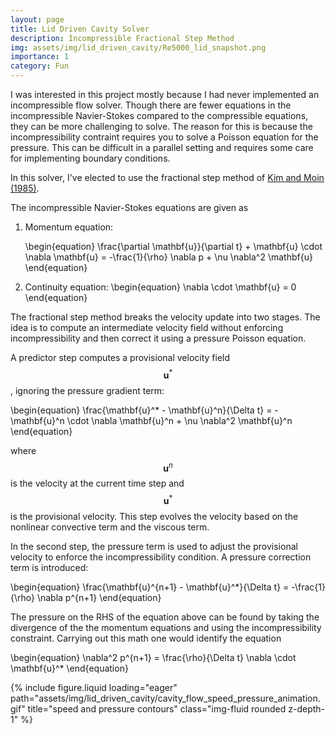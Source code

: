 ```yaml
---
layout: page
title: Lid Driven Cavity Solver
description: Incompressible Fractional Step Method 
img: assets/img/lid_driven_cavity/Re5000_lid_snapshot.png
importance: 1
category: Fun
---
```


I was interested in this project mostly because I had never implemented an incompressible flow solver. Though there are fewer equations in the incompressible Navier-Stokes compared to the compressible equations, they can be more challenging to solve. The reason for this is because the incompressibility contraint requires you to solve a Poisson equation for the pressure. This can be difficult in a parallel setting and requires some care for implementing boundary conditions. 

In this solver, I've elected to use the fractional step method of [Kim and Moin (1985)](https://www.sciencedirect.com/science/article/pii/0021999185901482). 

The incompressible Navier-Stokes equations are given as 

1.	Momentum equation:

    \begin{equation}
        \frac{\partial \mathbf{u}}{\partial t} + \mathbf{u} \cdot \nabla \mathbf{u} = -\frac{1}{\rho} \nabla p + \nu \nabla^2 \mathbf{u}
    \end{equation}

2. Continuity equation:
    \begin{equation}
        \nabla \cdot \mathbf{u} = 0
    \end{equation}

The fractional step method breaks the velocity update into two stages. The idea is to compute an intermediate velocity field without enforcing incompressibility and then correct it using a pressure Poisson equation.

A predictor step computes a provisional velocity field $$\mathbf{u}^*$$, ignoring the pressure gradient term:

\begin{equation}
\frac{\mathbf{u}^* - \mathbf{u}^n}{\Delta t} = -\mathbf{u}^n \cdot \nabla \mathbf{u}^n + \nu \nabla^2 \mathbf{u}^n
\end{equation}

where $$\mathbf{u}^n$$ is the velocity at the current time step and $$\mathbf{u}^*$$ is the provisional velocity. This step evolves the velocity based on the nonlinear convective term and the viscous term.

In the second step, the pressure term is used to adjust the provisional velocity to enforce the incompressibility condition. A pressure correction term is introduced:

\begin{equation}
\frac{\mathbf{u}^{n+1} - \mathbf{u}^*}{\Delta t} = -\frac{1}{\rho} \nabla p^{n+1}
\end{equation}

The pressure on the RHS of the equation above can be found by taking the divergence of the the momentum equations and using the incompressibility constraint. Carrying out this math one would identify the equation

\begin{equation}
\nabla^2 p^{n+1} = \frac{\rho}{\Delta t} \nabla \cdot \mathbf{u}^*
\end{equation}

<div class="row">
    <div class="col-sm mt-3 mt-md-0">
        {% include figure.liquid loading="eager" path="assets/img/lid_driven_cavity/cavity_flow_speed_pressure_animation.gif" title="speed and pressure contours" class="img-fluid rounded z-depth-1" %}
    </div>
</div>
